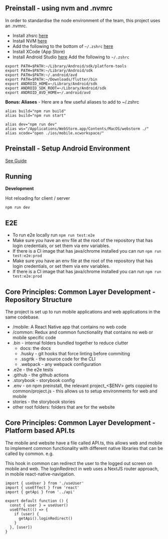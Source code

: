 ## Preinstall - using nvm and .nvmrc
In order to standardise the node environment of the team, this project uses an .nvmrc.

- Install zhsrc [here](https://ohmyz.sh/#install)
- Install NVM [here](https://github.com/nvm-sh/nvm#installing-and-updating)
- Add the following to the bottom of ``~/.zshrc`` [here](https://github.com/nvm-sh/nvm#zsh)
- Install XCode (App Store)
- Install Android Studio [here](https://developer.android.com/studio?gclid=CjwKCAjw3K2XBhAzEiwAmmgrAjN1PHIK0Qkxa9fR83LrMUx2dVWu2FqpLmJl1RBdPax_zhZfJRCgwxoCV7cQAvD_BwE&gclsrc=aw.ds)
Add the following to ``~/.zshrc``
  
```shell
export PATH=$PATH:~/Library/Android/sdk/platform-tools
export PATH=$PATH:~/Library/Android/sdk
export PATH=$PATH:~/.android/avd
export PATH=$PATH:~/Downloads/flutter/bin
export ANDROID_HOME=~/Library/Android/sdk
export ANDROID_SDK_ROOT=~/Library/Android/sdk
export ANDROID_AVD_HOME=~/.android/avd
```

**Bonus: Aliases** - Here are a few useful aliases to add to ~/.zshrc 

```shell
alias build="npm run build"
alias build="npm run start"

alias dev="npm run dev"
alias ws="/Applications/WebStorm.app/Contents/MacOS/webstorm ./"
alias xcode="open ./ios/mobile.xcworkspace/"
```

## Preinstall - Setup Android Environment 
[See Guide](./.bin/.docs/android.md)


## Running
**Development**

Hot reloading for client / server
```
npm run dev
```

## E2E
- To run e2e locally run ``npm run test:e2e``
- Make sure you have an env file at the root of the repository that has login credentials, or set them via env variables.
- If there is a CI image that has java/chrome installed you can run ``npm run test:e2e:prod``
- Make sure you have an env file at the root of the repository that has login credentials, or set them via env variables.
- If there is a CI image that has java/chrome installed you can run ``npm run test:e2e:prod``

## Core Principles: Common Layer Development - Repository Structure

The project is set up to run mobile applications and web applications in the same codebase.

- /mobile: A React Native app that contains no web code
- /common: Redux and common functionality that contains no web or mobile specific code
- .bin - internal folders bundled together to reduce clutter
  - docs: the docs 
  - .husky - git hooks that force linting before commiting 
  - .ssgrtk - the source code for the CLI
  - .webpack - any webpack configuration
- .e2e - the e2e tests
- .github - the github actions
- .storybook - storybook config
- .env - on npm preinstall, the relevant project_<$ENV> gets coppied to common/project.js - this allows us to setup environments for web and mobile
- stories - the storybook stories
- other root folders: folders that are for the website

## Core Principles: Common Layer Development  - Platform based API.ts

The mobile and website have a file called API.ts, this allows web and mobile to implement common functionality with different native libraries that can be called by common.
e.g.

This hook in common can redirect the user to the logged out screen on mobile and web. The loginRedirect in web uses a NextJS router approach, in mobile react-native-navigation.

```shell
import { useUser } from './useUser'
import { useEffect } from 'react'
import { getApi } from '../api'

export default function () {
  const { user } = useUser()
  useEffect(() => {
    if (user) {
      getApi().loginRedirect()
    }
  }, [user])
}
```
